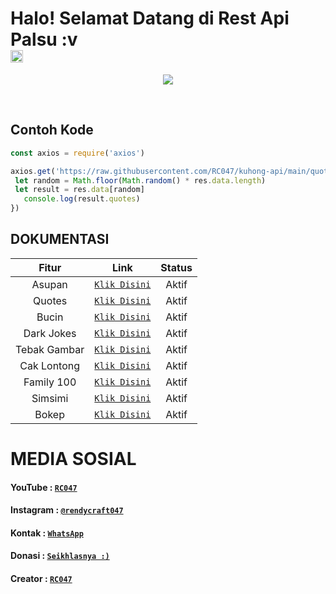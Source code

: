 # Halo! Selamat Datang di Rest Api Palsu :v <br><img src="https://github.com/TheDudeThatCode/TheDudeThatCode/blob/master/Assets/Hi.gif" width="20px">
<p align="center">
<a href="https://github.com/RC047"><img src="https://raw.githubusercontent.com/RC047/kuhong-api/main/pp.jpg"></a>
</p>
<br>


## Contoh Kode

```js
const axios = require('axios')

axios.get('https://raw.githubusercontent.com/RC047/kuhong-api/main/quotes.js').then((res) => {
 let random = Math.floor(Math.random() * res.data.length)
 let result = res.data[random]
   console.log(result.quotes)
})
```


## DOKUMENTASI

| Fitur | Link | Status |
| :-----------------: | :-------: | :-------: |
| Asupan|[`Klik Disini`](https://raw.githubusercontent.com/RC047/kuhong-api/main/asupan.js)|Aktif|
| Quotes|[`Klik Disini`](https://raw.githubusercontent.com/RC047/kuhong-api/main/quotes.js)|Aktif|
| Bucin|[`Klik Disini`](https://raw.githubusercontent.com/RC047/kuhong-api/main/bucin.js)|Aktif|
| Dark Jokes|[`Klik Disini`](https://raw.githubusercontent.com/RC047/kuhong-api/main/darkjokes.js)|Aktif|
| Tebak Gambar|[`Klik Disini`](https://raw.githubusercontent.com/RC047/kuhong-api/main/tebakgambar.js)|Aktif|
| Cak Lontong|[`Klik Disini`](https://raw.githubusercontent.com/RC047/kuhong-api/maincaklontong.js)|Aktif|
| Family 100|[`Klik Disini`](https://raw.githubusercontent.com/RC047/kuhong-api/main/family100.js)|Aktif|
| Simsimi|[`Klik Disini`](https://raw.githubusercontent.com/RC047/kuhong-api/main/simsimi.js)|Aktif|
| Bokep|[`Klik Disini`](https://raw.githubusercontent.com/RC047/kuhong-api/main/bokep.js)|Aktif|


# MEDIA SOSIAL

#### YouTube : [`RC047`](https://www.youtube.com/c/RC047)
#### Instagram : [`@rendycraft047`](https://www.instagram.com/rendycraft047)
#### Kontak : [`WhatsApp`](https://wa.me/62895337278647)
#### Donasi : [`Seikhlasnya :)`](https://saweria.co/RC047)
#### Creator : [`RC047`](https://Github.com/RC047)
